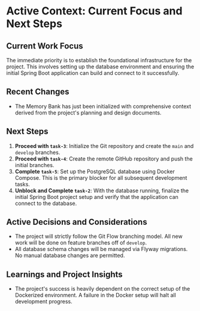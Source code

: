 # Active Context: Current Focus and Next Steps

## Current Work Focus
The immediate priority is to establish the foundational infrastructure for the project. This involves setting up the database environment and ensuring the initial Spring Boot application can build and connect to it successfully.

## Recent Changes
- The Memory Bank has just been initialized with comprehensive context derived from the project's planning and design documents.

## Next Steps
1.  **Proceed with `task-3`**: Initialize the Git repository and create the `main` and `develop` branches.
2.  **Proceed with `task-4`**: Create the remote GitHub repository and push the initial branches.
3.  **Complete `task-5`**: Set up the PostgreSQL database using Docker Compose. This is the primary blocker for all subsequent development tasks.
4.  **Unblock and Complete `task-2`**: With the database running, finalize the initial Spring Boot project setup and verify that the application can connect to the database.

## Active Decisions and Considerations
- The project will strictly follow the Git Flow branching model. All new work will be done on feature branches off of `develop`.
- All database schema changes will be managed via Flyway migrations. No manual database changes are permitted.

## Learnings and Project Insights
- The project's success is heavily dependent on the correct setup of the Dockerized environment. A failure in the Docker setup will halt all development progress.
